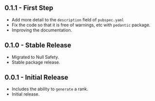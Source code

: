## 0.1.1 - First Step

* Add more detail to the `description` field of `pubspec.yaml`
* Fix the code so that it is free of warnings, etc with `pedantic` package.
* Improving the documentation.

## 0.1.0 - Stable Release

* Migrated to Null Safety.
* Stable package release.

## 0.0.1 - Initial Release

* Includes the ability to `generate` a rank.
* Initial release.